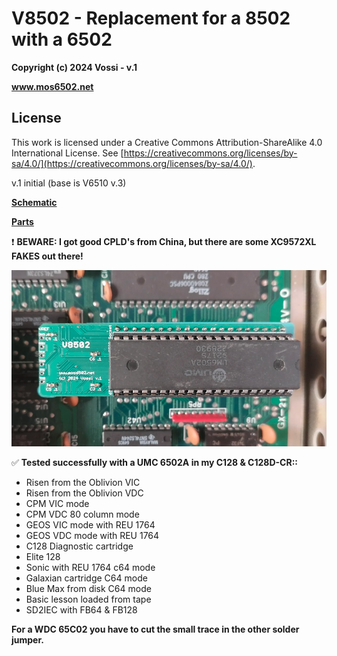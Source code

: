# V8502 - Replacement for a 8502 with a 6502  

**Copyright (c) 2024 Vossi - v.1**

**www.mos6502.net**

## License
This work is licensed under a Creative Commons Attribution-ShareAlike 4.0
International License. See [https://creativecommons.org/licenses/by-sa/4.0/](https://creativecommons.org/licenses/by-sa/4.0/).

v.1 initial (base is V6510 v.3)

**[Schematic](https://github.com/vossi1/v8502/blob/master/v8502_v1.png)**

**[Parts](https://github.com/vossi1/v8502/blob/master/parts.txt)**

:exclamation: **BEWARE: I got good CPLD's from China, but there are some XC9572XL FAKES out there!**

![V8502](https://github.com/vossi1/v8502/blob/master/v8502_v1_photo.png)

:white_check_mark: **Tested successfully  with a UMC 6502A in my C128 & C128D-CR::**

- Risen from the Oblivion VIC
- Risen from the Oblivion VDC
- CPM VIC mode
- CPM VDC 80 column mode
- GEOS VIC mode with REU 1764
- GEOS VDC mode with REU 1764
- C128 Diagnostic cartridge
- Elite 128
- Sonic with REU 1764 c64 mode
- Galaxian cartridge C64 mode
- Blue Max from disk C64 mode
- Basic lesson loaded from tape
- SD2IEC with FB64 & FB128

**For a WDC 65C02 you have to cut the small trace in the other solder jumper.**